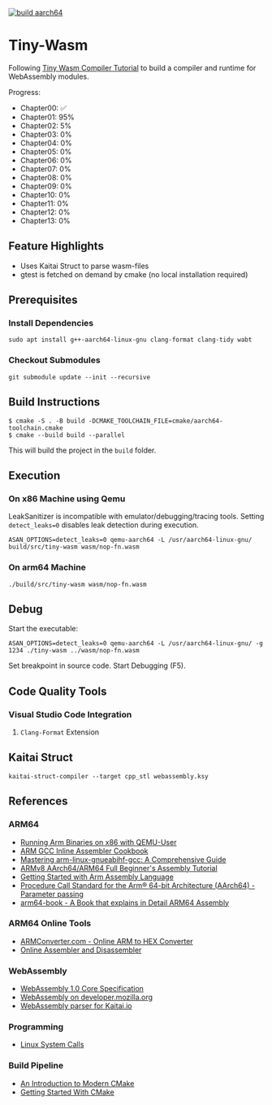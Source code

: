 [![build aarch64](https://github.com/henrythasler/wasm-playground/actions/workflows/build-aarch64.yml/badge.svg)](https://github.com/henrythasler/wasm-playground/actions/workflows/build-aarch64.yml)

# Tiny-Wasm

Following [Tiny Wasm Compiler Tutorial](https://github.com/Schleifner/Tiny-Wasm-Compiler-Learn) to build a compiler and runtime for WebAssembly modules.

Progress:

- Chapter00: ✅
- Chapter01: 95%
- Chapter02: 5%
- Chapter03: 0%
- Chapter04: 0%
- Chapter05: 0%
- Chapter06: 0%
- Chapter07: 0%
- Chapter08: 0%
- Chapter09: 0%
- Chapter10: 0%
- Chapter11: 0%
- Chapter12: 0%
- Chapter13: 0%

## Feature Highlights

- Uses Kaitai Struct to parse wasm-files
- gtest is fetched on demand by cmake (no local installation required)

## Prerequisites

### Install Dependencies

`sudo apt install g++-aarch64-linux-gnu clang-format clang-tidy wabt`

### Checkout Submodules

`git submodule update --init --recursive`

## Build Instructions

```
$ cmake -S . -B build -DCMAKE_TOOLCHAIN_FILE=cmake/aarch64-toolchain.cmake
$ cmake --build build --parallel
```

This will build the project in the `build` folder.

## Execution

### On x86 Machine using Qemu 

LeakSanitizer is incompatible with emulator/debugging/tracing tools. Setting `detect_leaks=0` disables leak detection during execution.

`ASAN_OPTIONS=detect_leaks=0 qemu-aarch64 -L /usr/aarch64-linux-gnu/ build/src/tiny-wasm wasm/nop-fn.wasm`

### On arm64 Machine

`./build/src/tiny-wasm wasm/nop-fn.wasm`

## Debug 

Start the executable:

`ASAN_OPTIONS=detect_leaks=0 qemu-aarch64 -L /usr/aarch64-linux-gnu/ -g 1234 ./tiny-wasm ../wasm/nop-fn.wasm`

Set breakpoint in source code. Start Debugging (F5).

## Code Quality Tools

### Visual Studio Code Integration

1. `Clang-Format` Extension

## Kaitai Struct

`kaitai-struct-compiler --target cpp_stl webassembly.ksy`

## References

### ARM64

- [Running Arm Binaries on x86 with QEMU-User](https://azeria-labs.com/arm-on-x86-qemu-user/)
- [ARM GCC Inline Assembler Cookbook](http://www.ethernut.de/en/documents/arm-inline-asm.html)
- [Mastering arm-linux-gnueabihf-gcc: A Comprehensive Guide ](https://linuxvox.com/blog/arm-linux-gnueabihf-gcc/)
- [ARMv8 AArch64/ARM64 Full Beginner's Assembly Tutorial](https://mariokartwii.com/armv8/)
- [Getting Started with Arm Assembly Language](https://developer.arm.com/documentation/107829/0201)
- [Procedure Call Standard for the Arm® 64-bit Architecture (AArch64) - Parameter passing](https://github.com/ARM-software/abi-aa/blob/main/aapcs64/aapcs64.rst#68parameter-passing)
- [arm64-book - A Book that explains in Detail ARM64 Assembly](https://github.com/maxvdec/arm64-book)

### ARM64 Online Tools

- [ARMConverter.com - Online ARM to HEX Converter](https://armconverter.com/?lock=arm64)
- [Online Assembler and Disassembler](https://shell-storm.org/online/Online-Assembler-and-Disassembler/)

### WebAssembly

- [WebAssembly 1.0 Core Specification](https://www.w3.org/TR/wasm-core-1/)
- [WebAssembly on developer.mozilla.org](https://developer.mozilla.org/en-US/docs/WebAssembly)
- [WebAssembly parser for Kaitai.io](https://github.com/evacchi/kaitai-webassembly)

### Programming

- [Linux System Calls](https://syscall.sh/)

### Build Pipeline

- [An Introduction to Modern CMake](https://cliutils.gitlab.io/modern-cmake/README.html)
- [Getting Started With CMake](https://earthly.dev/blog/using-cmake/)